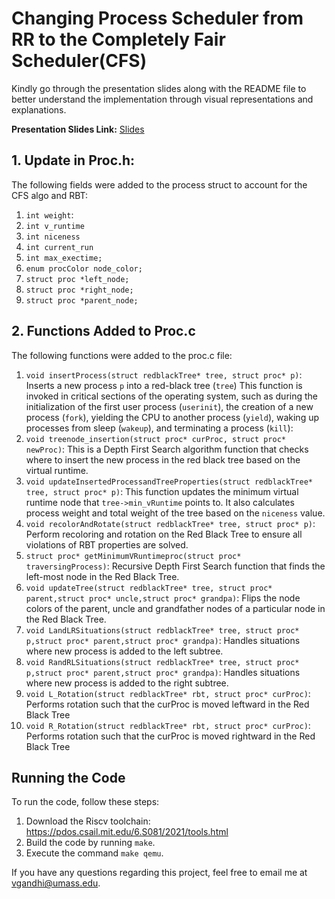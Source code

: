 # Changing Process Scheduler from RR to the Completely Fair Scheduler(CFS)

Kindly go through the presentation slides along with the README file to better understand the implementation through visual representations and explanations.

**Presentation Slides Link:** [Slides](https://docs.google.com/presentation/d/1HegY85bpJztjZwYOP5Y0NfYT1W5NtM1ZAfBmo98Jvz4/edit?usp=sharing)

## 1. Update in Proc.h:
The following fields were added to the process struct to account for the CFS algo and RBT:
1. `int weight`:
2. `int v_runtime`       
3. `int niceness`  
4. `int current_run`       
5. `int max_exectime;`
6. `enum procColor node_color;`
7. `struct proc *left_node;`
8. `struct proc *right_node;`
9. `struct proc *parent_node;`

## 2. Functions Added to Proc.c

The following functions were added to the proc.c file:

1. `void insertProcess(struct redblackTree* tree, struct proc* p)`: Inserts a new process `p` into a red-black tree (`tree`) This function is invoked in critical sections of the operating system, such as during the initialization of the first user process (`userinit`), the creation of a new process (`fork`), yielding the CPU to another process (`yield`), waking up processes from sleep (`wakeup`), and terminating a process (`kill`):
2. `void treenode_insertion(struct proc* curProc, struct proc* newProc)`: This is a Depth First Search algorithm function that checks where to insert the new process in the red black tree based on the virtual runtime.
3. `void updateInsertedProcessandTreeProperties(struct redblackTree* tree, struct proc* p)`: This function updates the minimum virtual runtime node that `tree->min_vRuntime` points to. It also calculates process weight and total weight of the tree based on the `niceness` value.
4. `void recolorAndRotate(struct redblackTree* tree, struct proc* p)`: Perform recoloring and rotation on the Red Black Tree to ensure all violations of RBT properties are solved.
5. `struct proc* getMinimumVRuntimeproc(struct proc* traversingProcess)`: Recursive Depth First Search function that finds the left-most node in the Red Black Tree.
6. `void updateTree(struct redblackTree* tree, struct proc* parent,struct proc* uncle,struct proc* grandpa)`: Flips the node colors of the parent, uncle and grandfather nodes of a particular node in the Red Black Tree.
7. `void LandLRSituations(struct redblackTree* tree, struct proc* p,struct proc* parent,struct proc* grandpa)`: Handles situations where new process is added to the left subtree.
8. `void RandRLSituations(struct redblackTree* tree, struct proc* p,struct proc* parent,struct proc* grandpa)`: Handles situations where new process is added to the right subtree.
9. `void L_Rotation(struct redblackTree* rbt, struct proc* curProc)`: Performs rotation such that the curProc is moved leftward in the Red Black Tree
10. `void R_Rotation(struct redblackTree* rbt, struct proc* curProc)`: Performs rotation such that the curProc is moved rightward in the Red Black Tree
## Running the Code

To run the code, follow these steps:

1. Download the Riscv toolchain: https://pdos.csail.mit.edu/6.S081/2021/tools.html
2. Build the code by running `make`.
3. Execute the command `make qemu`.

If you have any questions regarding this project, feel free to email me at vgandhi@umass.edu.
